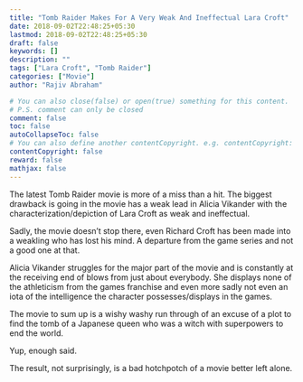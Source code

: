 ```yaml
---
title: "Tomb Raider Makes For A Very Weak And Ineffectual Lara Croft"
date: 2018-09-02T22:48:25+05:30
lastmod: 2018-09-02T22:48:25+05:30
draft: false
keywords: []
description: ""
tags: ["Lara Croft", "Tomb Raider"]
categories: ["Movie"]
author: "Rajiv Abraham"

# You can also close(false) or open(true) something for this content.
# P.S. comment can only be closed
comment: false
toc: false
autoCollapseToc: false
# You can also define another contentCopyright. e.g. contentCopyright: "This is another copyright."
contentCopyright: false
reward: false
mathjax: false
---
```


The latest Tomb Raider movie is more of a miss than a hit. The biggest drawback is going in the movie has a weak lead in Alicia Vikander with the characterization/depiction of Lara Croft as weak and ineffectual. 

Sadly, the movie doesn’t stop there, even Richard Croft has been made into a weakling who has lost his mind. A departure from the game series and not a good one at that.

Alicia Vikander struggles for the major part of the movie and is constantly at the receiving end of blows from just about everybody. She displays none of the athleticism from the games franchise and even more sadly not even an iota of the intelligence the character possesses/displays in the games.

The movie to sum up is a wishy washy run through of an excuse of a plot to find the tomb of a Japanese queen who was a witch with superpowers to end the world.

Yup, enough said.

The result, not surprisingly, is a bad hotchpotch of a movie better left alone.